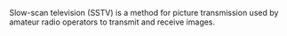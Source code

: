 Slow-scan television (SSTV) is a method for picture transmission used by amateur radio operators to transmit and receive images.
